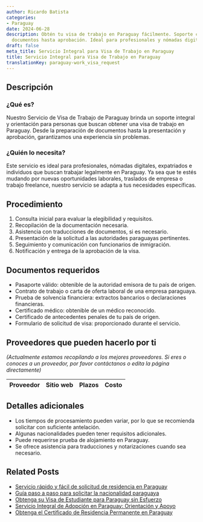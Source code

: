 ```yaml
---
author: Ricardo Batista
categories:
- Paraguay
date: 2024-06-28
description: Obtén tu visa de trabajo en Paraguay fácilmente. Soporte completo, desde
  documentos hasta aprobación. Ideal para profesionales y nómadas digitales.
draft: false
meta_title: Servicio Integral para Visa de Trabajo en Paraguay
title: Servicio Integral para Visa de Trabajo en Paraguay
translationKey: paraguay-work_visa_request
---
```



## Descripción
### ¿Qué es?
Nuestro Servicio de Visa de Trabajo de Paraguay brinda un soporte integral y orientación para personas que buscan obtener una visa de trabajo en Paraguay. Desde la preparación de documentos hasta la presentación y aprobación, garantizamos una experiencia sin problemas.

### ¿Quién lo necesita?
Este servicio es ideal para profesionales, nómadas digitales, expatriados e individuos que buscan trabajar legalmente en Paraguay. Ya sea que te estés mudando por nuevas oportunidades laborales, traslados de empresa o trabajo freelance, nuestro servicio se adapta a tus necesidades específicas.

## Procedimiento

1. Consulta inicial para evaluar la elegibilidad y requisitos.
2. Recopilación de la documentación necesaria.
3. Asistencia con traducciones de documentos, si es necesario.
4. Presentación de la solicitud a las autoridades paraguayas pertinentes.
5. Seguimiento y comunicación con funcionarios de inmigración.
6. Notificación y entrega de la aprobación de la visa.

## Documentos requeridos

- Pasaporte válido: obtenible de la autoridad emisora de tu país de origen.
- Contrato de trabajo o carta de oferta laboral de una empresa paraguaya.
- Prueba de solvencia financiera: extractos bancarios o declaraciones financieras.
- Certificado médico: obtenible de un médico reconocido.
- Certificado de antecedentes penales de tu país de origen.
- Formulario de solicitud de visa: proporcionado durante el servicio.

## Proveedores que pueden hacerlo por ti
_(Actualmente estamos recopilando a los mejores proveedores. Si eres o conoces a un proveedor, por favor contáctanos o edita la página directamente)_

| Proveedor      |     Sitio web     |     Plazos    |       Costo      |
| :-------------: | :-------------: |  :-------------: | :-------------: |

## Detalles adicionales

- Los tiempos de procesamiento pueden variar, por lo que se recomienda solicitar con suficiente antelación.
- Algunas nacionalidades pueden tener requisitos adicionales.
- Puede requerirse prueba de alojamiento en Paraguay.
- Se ofrece asistencia para traducciones y notarizaciones cuando sea necesario.


## Related Posts

- [Servicio rápido y fácil de solicitud de residencia en Paraguay](https://tramitit.com/es/guides/paraguay/solicitud_de_residencia/)
- [Guía paso a paso para solicitar la nacionalidad paraguaya](https://tramitit.com/es/guides/paraguay/solicitud_de_nacionalidad/)
- [Obtenga su Visa de Estudiante para Paraguay sin Esfuerzo](https://tramitit.com/es/guides/paraguay/solicitud_de_visa_de_estudiante/)
- [Servicio Integral de Adopción en Paraguay: Orientación y Apoyo](https://tramitit.com/es/guides/paraguay/solicitud_de_adopción/)
- [Obtenga el Certificado de Residencia Permanente en Paraguay](https://tramitit.com/es/guides/paraguay/certificado_de_residencia_permanente/)